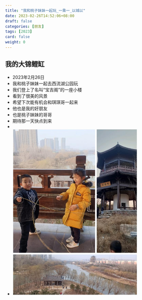 ```yaml
---
title: "我和桃子妹妹一起玩_一乘一_以城以"
date: 2023-02-26T14:52:06+08:00
draft: false
categories: [朋友]
tags: [2023]
card: false
weight: 0
---
```


## 我的大锦鲤缸

- 2023年2月26日
- 我和桃子妹妹一起去西流湖公园玩
- 我们登上了名叫“宝吉阁”的一座小楼
- 看到了很美的风景
- 希望下次能有机会和琪琪哥一起来
- 他也是我的好朋友
- 也是桃子妹妹的哥哥
- 期待那一天快点到来
- 
- <img alt="图 1" src="imgs/766e9dd656ebe35d4073513dcd4d6869defeb3624f894940bd451202f6df5abd.jpg" width="400" />  

